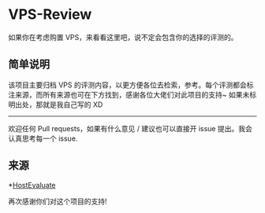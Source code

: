 # VPS-Review

如果你在考虑购置 VPS，来看看这里吧，说不定会包含你的选择的评测的。

## 简单说明

该项目主要归档 VPS 的评测内容，以更方便各位去检索，参考。每个评测都会标注来源，而所有来源也可在下方找到，感谢各位大佬们对此项目的支持~
如果未标明出处，那就是我自己写的 XD

---

欢迎任何 Pull requests，如果有什么意见 / 建议也可以直接开 issue 提出。我会认真思考每一个 issue.

## 来源

*[HostEvaluate](https://t.me/HostEvaluate)

再次感谢你们对这个项目的支持!

